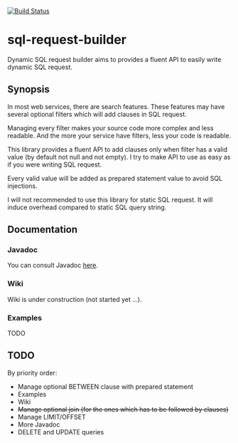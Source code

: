 [![Build Status](https://travis-ci.org/vlachenal/sql-request-builder.svg?branch=master)](https://travis-ci.org/vlachenal/sql-request-builder)

# sql-request-builder
Dynamic SQL request builder aims to provides a fluent API to easily write dynamic SQL request.

## Synopsis
In most web services, there are search features. These features may have several optional filters which will add clauses in SQL request.

Managing every filter makes your source code more complex and less readable. And the more your service have filters, less your code is readable.

This library provides a fluent API to add clauses only when filter has a valid value (by default not null and not empty). I try to make API to use as easy as if you were writing SQL request.

Every valid value will be added as prepared statement value to avoid SQL injections.

I will not recommended to use this library for static SQL request. It will induce overhead compared to static SQL query string.

## Documentation

### Javadoc
You can consult Javadoc [here](https://vlachenal.github.io/sql-request-builder/index.html?com/github/vlachenal/sql/package-summary.html).

### Wiki
Wiki is under construction (not started yet ...).

### Examples
TODO

## TODO
By priority order:
 - Manage optional BETWEEN clause with prepared statement
 - Examples
 - Wiki
 - ~~Manage optional join (for the ones which has to be followed by clauses)~~
 - Manage LIMIT/OFFSET
 - More Javadoc
 - DELETE and UPDATE queries
